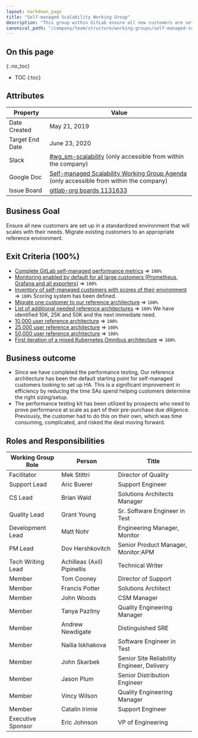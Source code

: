 ```yaml
---
layout: markdown_page
title: "Self-managed Scalability Working Group"
description: "This group within GitLab ensure all new customers are set up in a standardized environment that will scales with their needs. Learn more!"
canonical_path: "/company/team/structure/working-groups/self-managed-scalability/"
---
```


## On this page
{:.no_toc}

- TOC
{:toc}

## Attributes

| Property        | Value        |
|-----------------|--------------|
| Date Created    | May 21, 2019 |
| Target End Date | June 23, 2020 |
| Slack           | [#wg_sm-scalability](https://gitlab.slack.com/messages/CJBEAQ589) (only accessible from within the company) |
| Google Doc      | [Self-managed Scalability Working Group Agenda](https://docs.google.com/document/d/1H9ENjGO5vNI1e0j3lm2e6zeK8F8o8H-69M3V7m3uYt8/edit) (only accessible from within the company) |
| Issue Board     | [gitlab-org boards 1131633](https://gitlab.com/groups/gitlab-org/-/boards/1131633)

## Business Goal

Ensure all new customers are set up in a standardized environment that will scales with their needs. Migrate existing customers to an appropriate reference environment.

## Exit Criteria (100%)

* [Complete GitLab self-managed performance metrics](https://gitlab.com/groups/gitlab-org/-/epics/1352) => `100%`
* [Monitoring enabled by default for all large customers (Prometheus, Grafana and all exporters)](https://gitlab.com/groups/gitlab-org/-/epics/1339) => `100%`
* [Inventory of self-managed customers with scores of their environment](https://gitlab.com/groups/gitlab-org/-/epics/1338) => `100%` Scoring system has been defined.
* [Migrate one customer to our reference architecture](https://gitlab.com/gitlab-org/quality/performance/-/issues/65) => `100%` 
* [List of additional needed reference architectures](https://gitlab.com/gitlab-org/quality/performance/issues/15) => `100%` We have identified 10K, 25K and 50K and the next immediate need.
* [10,000 user reference architecture](https://gitlab.com/groups/gitlab-org/-/epics/1336) => `100%`
* [25,000 user reference architecture](https://gitlab.com/gitlab-org/quality/performance/issues/57) => `100%`
* [50,000 user reference architecture](https://gitlab.com/gitlab-org/quality/performance/issues/66) => `100%`
* [First iteration of a mixed Kubernetes Omnibus architecture](https://gitlab.com/gitlab-org/quality/performance/issues/145) => `100%`

## Business outcome

* Since we have completed the performance testing, Our reference architecture has been the default starting point for self-managed customers looking to set up HA. 
This is a significant improvement in efficiency by reducing the time SAs spend helping customers determine the right sizing/setup.
* The performance testing kit has been utilized by prospects who need to prove performance at scale as part of their pre-purchase due diligence. 
Previously, the customer had to do this on their own, which was time consuming, complicated, and risked the deal moving forward.

## Roles and Responsibilities

| Working Group Role    | Person                | Title                          |
|-----------------------|-----------------------|--------------------------------|
| Facilitator           | Mek Stittri           | Director of Quality            |
| Support Lead          | Aric Buerer           | Support Engineer               |
| CS Lead               | Brian Wald            | Solutions Architects Manager   |
| Quality Lead          | Grant Young           | Sr. Software Engineer in Test  |
| Development Lead      | Matt Nohr             | Engineering Manager, Monitor   |
| PM Lead               | Dov Hershkovitch      | Senior Product Manager, Monitor:APM |
| Tech Writing Lead     | Achilleas (Axil) Pipinellis | Technical Writer         |
| Member                | Tom Cooney            | Director of Support            |
| Member                | Francis Potter        | Solutions Architect            |
| Member                | John Woods            | CSM Manager                    |
| Member                | Tanya Pazitny         | Quality Engineering Manager    |
| Member                | Andrew Newdigate      | Distinguished SRE              |
| Member                | Nailia Iskhakova      | Software Engineer in Test      |
| Member                | John Skarbek          | Senior Site Reliability Engineer, Delivery |
| Member                | Jason Plum            | Senior Distribution Engineer   |
| Member                | Vincy Wilson          | Quality Engineering Manager    |
| Member                | Catalin Irimie        | Support Engineer               |
| Executive Sponsor     | Eric Johnson          | VP of Engineering              |
